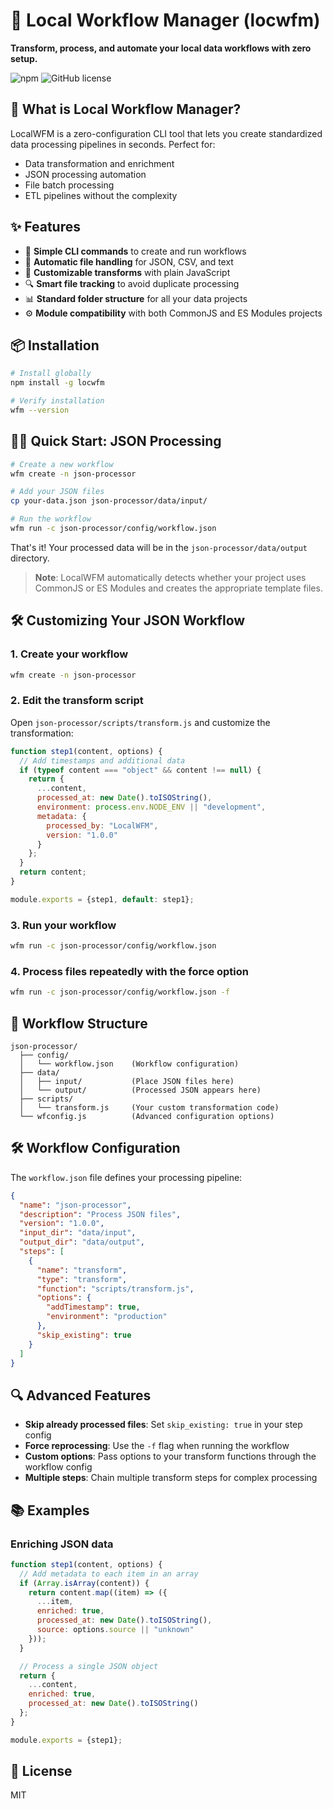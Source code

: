 # 🔄 Local Workflow Manager (locwfm)

**Transform, process, and automate your local data workflows with zero setup.**

![npm](https://img.shields.io/npm/v/locwfm)
![GitHub license](https://img.shields.io/badge/license-MIT-blue.svg)

## 🚀 What is Local Workflow Manager?

LocalWFM is a zero-configuration CLI tool that lets you create standardized data processing pipelines in seconds. Perfect for:

- Data transformation and enrichment
- JSON processing automation
- File batch processing
- ETL pipelines without the complexity

## ✨ Features

- 📁 **Simple CLI commands** to create and run workflows
- 🔄 **Automatic file handling** for JSON, CSV, and text
- 🧩 **Customizable transforms** with plain JavaScript
- 🔍 **Smart file tracking** to avoid duplicate processing
- 📊 **Standard folder structure** for all your data projects
- ⚙️ **Module compatibility** with both CommonJS and ES Modules projects

## 📦 Installation

```bash
# Install globally
npm install -g locwfm

# Verify installation
wfm --version
```

## 🏃‍♂️ Quick Start: JSON Processing

```bash
# Create a new workflow
wfm create -n json-processor

# Add your JSON files
cp your-data.json json-processor/data/input/

# Run the workflow
wfm run -c json-processor/config/workflow.json
```

That's it! Your processed data will be in the `json-processor/data/output` directory.

> **Note**: LocalWFM automatically detects whether your project uses CommonJS or ES Modules and creates the appropriate template files.

## 🛠️ Customizing Your JSON Workflow

### 1. Create your workflow

```bash
wfm create -n json-processor
```

### 2. Edit the transform script

Open `json-processor/scripts/transform.js` and customize the transformation:

```javascript
function step1(content, options) {
  // Add timestamps and additional data
  if (typeof content === "object" && content !== null) {
    return {
      ...content,
      processed_at: new Date().toISOString(),
      environment: process.env.NODE_ENV || "development",
      metadata: {
        processed_by: "LocalWFM",
        version: "1.0.0"
      }
    };
  }
  return content;
}

module.exports = {step1, default: step1};
```

### 3. Run your workflow

```bash
wfm run -c json-processor/config/workflow.json
```

### 4. Process files repeatedly with the force option

```bash
wfm run -c json-processor/config/workflow.json -f
```

## 📂 Workflow Structure

```
json-processor/
  ├── config/
  │   └── workflow.json    (Workflow configuration)
  ├── data/
  │   ├── input/           (Place JSON files here)
  │   └── output/          (Processed JSON appears here)
  ├── scripts/
  │   └── transform.js     (Your custom transformation code)
  └── wfconfig.js          (Advanced configuration options)
```

## 🛠️ Workflow Configuration

The `workflow.json` file defines your processing pipeline:

```json
{
  "name": "json-processor",
  "description": "Process JSON files",
  "version": "1.0.0",
  "input_dir": "data/input",
  "output_dir": "data/output",
  "steps": [
    {
      "name": "transform",
      "type": "transform",
      "function": "scripts/transform.js",
      "options": {
        "addTimestamp": true,
        "environment": "production"
      },
      "skip_existing": true
    }
  ]
}
```

## 🔍 Advanced Features

- **Skip already processed files**: Set `skip_existing: true` in your step config
- **Force reprocessing**: Use the `-f` flag when running the workflow
- **Custom options**: Pass options to your transform functions through the workflow config
- **Multiple steps**: Chain multiple transform steps for complex processing

## 📚 Examples

### Enriching JSON data

```javascript
function step1(content, options) {
  // Add metadata to each item in an array
  if (Array.isArray(content)) {
    return content.map((item) => ({
      ...item,
      enriched: true,
      processed_at: new Date().toISOString(),
      source: options.source || "unknown"
    }));
  }

  // Process a single JSON object
  return {
    ...content,
    enriched: true,
    processed_at: new Date().toISOString()
  };
}

module.exports = {step1};
```

## 📄 License

MIT
